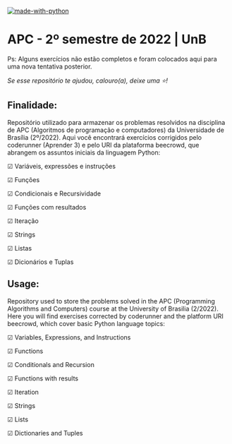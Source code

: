 [![made-with-python](https://img.shields.io/badge/Made%20with-Python-1f425f.svg)](https://www.python.org/) 


 <h1>APC - 2º semestre de 2022 | UnB</h1>
 
 Ps: Alguns exercícios não estão completos e foram colocados aqui para uma nova tentativa posterior.
 
 <em>Se esse repositório te ajudou, calouro(a), deixe uma ⭐!</em>
 
 ## Finalidade:

 Repositório utilizado para armazenar os problemas resolvidos na disciplina de APC (Algoritmos de programação e computadores) da Universidade de Brasília (2º/2022).
  Aqui você encontrará exercícios corrigidos pelo coderunner (Aprender 3) e pelo URI da plataforma beecrowd, que abrangem os assuntos iniciais da linguagem Python:


☑︎ Variáveis, expressões e instruções

☑︎ Funções

☑︎ Condicionais e Recursividade

☑︎ Funções com resultados

☑︎ Iteração

☑︎ Strings

☑︎ Listas

☑︎ Dicionários e Tuplas

## Usage:
Repository used to store the problems solved in the APC (Programming Algorithms and Computers) course at the University of Brasilia (2/2022). Here you will find exercises corrected by coderunner and the platform URI beecrowd, which cover basic Python language topics:

☑︎ Variables, Expressions, and Instructions

☑︎ Functions

☑︎ Conditionals and Recursion

☑︎ Functions with results

☑︎ Iteration

☑︎ Strings

☑︎ Lists

☑︎ Dictionaries and Tuples
